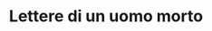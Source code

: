 ---
layout: post
title: Lettere di un uomo morto
director: Konstantin Lopušanskij
year: 1986
cover: https://images.mubicdn.net/images/film/24789/cache-16573-1640818899/image-w1280.jpg
---